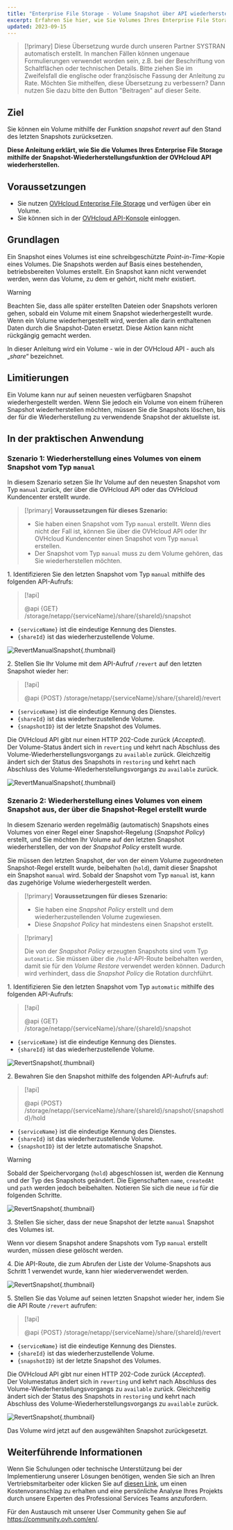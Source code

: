 ```yaml
---
title: "Enterprise File Storage - Volume Snapshot über API wiederherstellen"
excerpt: Erfahren Sie hier, wie Sie Volumes Ihres Enterprise File Storage mithilfe der Snapshot-Wiederherstellungsfunktion der OVHcloud API wiederherstellen können
updated: 2023-09-15
---
```


> [!primary]
> Diese Übersetzung wurde durch unseren Partner SYSTRAN automatisch erstellt. In manchen Fällen können ungenaue Formulierungen verwendet worden sein, z.B. bei der Beschriftung von Schaltflächen oder technischen Details. Bitte ziehen Sie im Zweifelsfall die englische oder französische Fassung der Anleitung zu Rate. Möchten Sie mithelfen, diese Übersetzung zu verbessern? Dann nutzen Sie dazu bitte den Button "Beitragen" auf dieser Seite.
>

## Ziel

Sie können ein Volume mithilfe der Funktion *snapshot revert* auf den Stand des letzten Snapshots zurücksetzen.

**Diese Anleitung erklärt, wie Sie die Volumes Ihres Enterprise File Storage mithilfe der Snapshot-Wiederherstellungsfunktion der OVHcloud API wiederherstellen.**

## Voraussetzungen

- Sie nutzen [OVHcloud Enterprise File Storage](https://www.ovhcloud.com/en-gb/storage-solutions/enterprise-file-storage/) und verfügen über ein Volume.
- Sie können sich in der [OVHcloud API-Konsole](https://api.ovh.com/console/) einloggen.

## Grundlagen

Ein Snapshot eines Volumes ist eine schreibgeschützte *Point-in-Time*-Kopie eines Volumes.
Die Snapshots werden auf Basis eines bestehenden, betriebsbereiten Volumes erstellt. Ein Snapshot kann nicht verwendet werden, wenn das Volume, zu dem er gehört, nicht mehr existiert.

> [!warning]
>
> Beachten Sie, dass alle später erstellten Dateien oder Snapshots verloren gehen, sobald ein Volume mit einem Snapshot wiederhergestellt wurde. Wenn ein Volume wiederhergestellt wird, werden alle darin enthaltenen Daten durch die Snapshot-Daten ersetzt. Diese Aktion kann nicht rückgängig gemacht werden.
>

In dieser Anleitung wird ein Volume - wie in der OVHcloud API - auch als „*share*“ bezeichnet.

## Limitierungen

Ein Volume kann nur auf seinen neuesten verfügbaren Snapshot wiederhergestellt werden. Wenn Sie jedoch ein Volume von einem früheren Snapshot wiederherstellen möchten, müssen Sie die Snapshots löschen, bis der für die Wiederherstellung zu verwendende Snapshot der aktuellste ist.

## In der praktischen Anwendung

### Szenario 1: Wiederherstellung eines Volumes von einem Snapshot vom Typ `manual`

In diesem Szenario setzen Sie Ihr Volume auf den neuesten Snapshot vom Typ `manual` zurück, der über die OVHcloud API oder das OVHcloud Kundencenter erstellt wurde.

> [!primary]
> **Voraussetzungen für dieses Szenario:**
>
> - Sie haben einen Snapshot vom Typ `manual` erstellt. Wenn dies nicht der Fall ist, können Sie über die OVHcloud API oder Ihr OVHcloud Kundencenter einen Snapshot vom Typ `manual` erstellen.
> - Der Snapshot vom Typ `manual` muss zu dem Volume gehören, das Sie wiederherstellen möchten.

1\. Identifizieren Sie den letzten Snapshot vom Typ `manual` mithilfe des folgenden API-Aufrufs:

> [!api]
>
> @api {GET} /storage/netapp/{serviceName}/share/{shareId}/snapshot
>

- `{serviceName}` ist die eindeutige Kennung des Dienstes.
- `{shareId}` ist das wiederherzustellende Volume.

![RevertManualSnapshot](images/use_case_1_step_1.png){.thumbnail}

2\. Stellen Sie Ihr Volume mit dem API-Aufruf `/revert` auf den letzten Snapshot wieder her: 

> [!api]
>
> @api {POST} /storage/netapp/{serviceName}/share/{shareId}/revert
>

- `{serviceName}` ist die eindeutige Kennung des Dienstes.
- `{shareId}` ist das wiederherzustellende Volume.
- `{snapshotID}` ist der letzte Snapshot des Volumes.

Die OVHcloud API gibt nur einen HTTP 202-Code zurück (*Accepted*).<br>
Der Volume-Status ändert sich in `reverting` und kehrt nach Abschluss des Volume-Wiederherstellungsvorgangs zu `available` zurück. Gleichzeitig ändert sich der Status des Snapshots in `restoring` und kehrt nach Abschluss des Volume-Wiederherstellungsvorgangs zu `available` zurück.

![RevertManualSnapshot](images/use_case_1_step_2.png){.thumbnail}

### Szenario 2: Wiederherstellung eines Volumes von einem Snapshot aus, der über die Snapshot-Regel erstellt wurde

In diesem Szenario werden regelmäßig (automatisch) Snapshots eines Volumes von einer Regel einer Snapshot-Regelung (*Snapshot Policy*) erstellt, und Sie möchten Ihr Volume auf den letzten Snapshot wiederherstellen, der von der *Snapshot Policy* erstellt wurde.

Sie müssen den letzten Snapshot, der von der einem Volume zugeordneten Snapshot-Regel erstellt wurde, beibehalten (`hold`), damit dieser Snapshot ein Snapshot `manual` wird. Sobald der Snapshot vom Typ `manual` ist, kann das zugehörige Volume wiederhergestellt werden.

> [!primary]
> **Voraussetzungen für dieses Szenario:**
>
> - Sie haben eine *Snapshot Policy* erstellt und dem wiederherzustellenden Volume zugewiesen.
> - Diese *Snapshot Policy* hat mindestens einen Snapshot erstellt.

> [!primary]
>
> Die von der *Snapshot Policy* erzeugten Snapshots sind vom Typ `automatic`. Sie müssen über die `/hold`-API-Route beibehalten werden, damit sie für den *Volume Restore* verwendet werden können. Dadurch wird verhindert, dass die *Snapshot Policy* die Rotation durchführt.
>

1\. Identifizieren Sie den letzten Snapshot vom Typ `automatic` mithilfe des folgenden API-Aufrufs:

> [!api]
>
> @api {GET} /storage/netapp/{serviceName}/share/{shareId}/snapshot
>

- `{serviceName}` ist die eindeutige Kennung des Dienstes.
- `{shareId}` ist das wiederherzustellende Volume.

![RevertSnapshot](images/use_case_2_step_1.png){.thumbnail}

2\. Bewahren Sie den Snapshot mithilfe des folgenden API-Aufrufs auf: 

> [!api]
>
> @api {POST} /storage/netapp/{serviceName}/share/{shareId}/snapshot/{snapshotId}/hold

- `{serviceName}` ist die eindeutige Kennung des Dienstes.
- `{shareId}` ist das wiederherzustellende Volume.
- `{snapshotID}` ist der letzte automatische Snapshot.

> [!warning]
>
> Sobald der Speichervorgang (`hold`) abgeschlossen ist, werden die Kennung und der Typ des Snapshots geändert. Die Eigenschaften `name`, `createdAt` und `path` werden jedoch beibehalten. Notieren Sie sich die neue `id` für die folgenden Schritte.
>

![RevertSnapshot](images/use_case_2_step_2.png){.thumbnail}

3\. Stellen Sie sicher, dass der neue Snapshot der letzte `manual` Snapshot des Volumes ist.

Wenn vor diesem Snapshot andere Snapshots vom Typ `manual` erstellt wurden, müssen diese gelöscht werden.

4\. Die API-Route, die zum Abrufen der Liste der Volume-Snapshots aus Schritt 1 verwendet wurde, kann hier wiederverwendet werden.

![RevertSnapshot](images/use_case_2_step_3.png){.thumbnail}

5\. Stellen Sie das Volume auf seinen letzten Snapshot wieder her, indem Sie die API Route `/revert` aufrufen:

> [!api]
>
> @api {POST} /storage/netapp/{serviceName}/share/{shareId}/revert
>

- `{serviceName}` ist die eindeutige Kennung des Dienstes.
- `{shareId}` ist das wiederherzustellende Volume.
- `{snapshotID}` ist der letzte Snapshot des Volumes.

Die OVHcloud API gibt nur einen HTTP 202-Code zurück (*Accepted*).<br>
Der Volumestatus ändert sich in `reverting` und kehrt nach Abschluss des Volume-Wiederherstellungsvorgangs zu `available` zurück. Gleichzeitig ändert sich der Status des Snapshots in `restoring` und kehrt nach Abschluss des Volume-Wiederherstellungsvorgangs zu `available` zurück.

![RevertSnapshot](images/use_case_2_step_4.png){.thumbnail}

Das Volume wird jetzt auf den ausgewählten Snapshot zurückgesetzt.

## Weiterführende Informationen <a name="go-further"></a>

Wenn Sie Schulungen oder technische Unterstützung bei der Implementierung unserer Lösungen benötigen, wenden Sie sich an Ihren Vertriebsmitarbeiter oder klicken Sie auf [diesen Link](https://www.ovhcloud.com/de/professional-services/), um einen Kostenvoranschlag zu erhalten und eine persönliche Analyse Ihres Projekts durch unsere Experten des Professional Services Teams anzufordern.

Für den Austausch mit unserer User Community gehen Sie auf <https://community.ovh.com/en/>.
